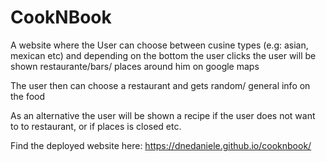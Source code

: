 # CookNBook 



A website where the User can choose between cusine types (e.g: asian, mexican etc) and depending on the bottom the user clicks the user will be shown restaurante/bars/ places around him on google maps

The user then can choose a restaurant and gets random/ general info on the food

As an alternative the user will be shown a recipe if the user does not want to to restaurant, or if places is closed etc.

Find the deployed website here: https://dnedaniele.github.io/cooknbook/
